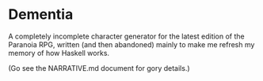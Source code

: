 # Dementia

A completely incomplete character generator for the latest edition of
the Paranoia RPG, written (and then abandoned) mainly to make me refresh
my memory of how Haskell works.

(Go see the NARRATIVE.md document for gory details.)
